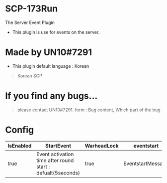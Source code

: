 # SCP-173Run
The Server Event Plugin
- This plugin is use for events on the server.

# Made by UN10#7291
- This plugin default language : Korean
> ~~Korean SCP~~

# If you find any bugs...
> please contact UN10#7291.
> form :
> Bug content, Which part of the bug


# Config

IsEnabled|StartEvent|WarheadLock|eventstart|eventend
---|---|---|---|---
true|Event activation time after round start : defualt(5seconds)|true|EventstartMessage|EventEndMessage
